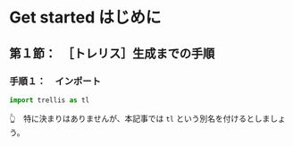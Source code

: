# Get started はじめに


## 第１節：　［トレリス］生成までの手順


### 手順１：　インポート

```py
import trellis as tl
```

👆　特に決まりはありませんが、本記事では `tl` という別名を付けるとしましょう。  

